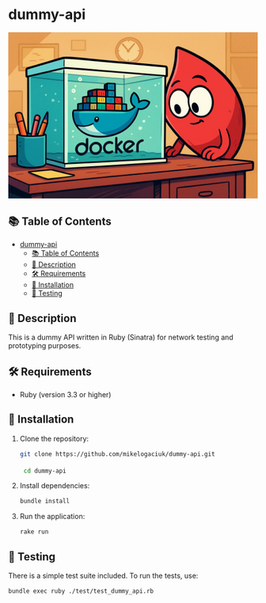 # dummy-api

![Header](./public/ruby-and-docker.png)

## 📚 Table of Contents
- [dummy-api](#dummy-api)
  - [📚 Table of Contents](#-table-of-contents)
  - [🧠 Description](#-description)
  - [🛠️ Requirements](#️-requirements)
  - [🤖 Installation](#-installation)
  - [🚀 Testing](#-testing)

## 🧠 Description

This is a dummy API written in Ruby (Sinatra) for network testing and prototyping purposes.

## 🛠️ Requirements

- Ruby (version 3.3 or higher)

## 🤖 Installation

1. Clone the repository:

   ```bash
   git clone https://github.com/mikelogaciuk/dummy-api.git

    cd dummy-api
    ```

2. Install dependencies:

   ```bash
   bundle install
   ```

3. Run the application:

   ```bash
   rake run
   ```

## 🚀 Testing

There is a simple test suite included. To run the tests, use:

```bash
bundle exec ruby ./test/test_dummy_api.rb
```
